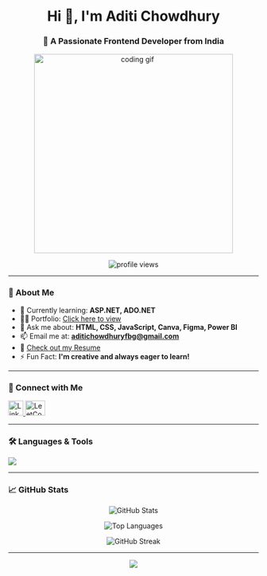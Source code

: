 <h1 align="center">Hi 👋, I'm Aditi Chowdhury</h1>
<h3 align="center">🚀 A Passionate Frontend Developer from India</h3>

<p align="center">
  <img src="https://mir-s3-cdn-cf.behance.net/project_modules/disp/601014116770475.6068beff4640a.gif" width="400" alt="coding gif"/>
</p>

<p align="center">
  <img src="https://komarev.com/ghpvc/?username=aditichowdhury16&label=Profile%20views&color=0e75b6&style=flat" alt="profile views" />
</p>

---

### 🌟 About Me
- 🌱 Currently learning: **ASP.NET, ADO.NET**
- 👨‍💻 Portfolio: [Click here to view](https://githubbox.com/AditiChowdhury16/Portfolio)
- 💬 Ask me about: **HTML, CSS, JavaScript, Canva, Figma, Power BI**
- 📫 Email me at: **aditichowdhuryfbg@gmail.com**
- 📄 [Check out my Resume](https://drive.google.com/file/d/1AGLZFiQYgba1cqE7CuFPnQSav9BevfBg/view?usp=sharing)
- ⚡ Fun Fact: **I'm creative and always eager to learn!**

---

### 🔗 Connect with Me
<p align="left">
  <a href="https://linkedin.com/in/aditi-chowdhury1612" target="_blank">
    <img src="https://skillicons.dev/icons?i=linkedin" height="30" alt="LinkedIn"/>
  </a>
  <a href="https://www.leetcode.com/adi_tii_16" target="_blank">
    <img src="https://raw.githubusercontent.com/rahuldkjain/github-profile-readme-generator/master/src/images/icons/Social/leet-code.svg" alt="LeetCode" height="30" width="40"/>
  </a>
</p>

---

### 🛠️ Languages & Tools
<p align="left">
  <img src="https://skillicons.dev/icons?i=html,css,js,java,cpp,c,cs,dotnet,mysql,mssql,figma,canva,powerbi,gcp" />
</p>

---

### 📈 GitHub Stats
<p align="center">
  <img src="https://github-readme-stats.vercel.app/api?username=aditichowdhury16&show_icons=true&theme=radical" alt="GitHub Stats"/>
</p>

<p align="center">
  <img src="https://github-readme-stats.vercel.app/api/top-langs/?username=aditichowdhury16&layout=compact&theme=radical" alt="Top Languages"/>
</p>

<p align="center">
  <img src="https://github-readme-streak-stats.herokuapp.com/?user=aditichowdhury16&theme=radical" alt="GitHub Streak"/>
</p>

---

<p align="center">
  <img src="https://readme-typing-svg.demolab.com/?lines=Frontend+Developer;Problem+Solver;Tech+Enthusiast;Always+Learning+New+Things!&center=true&width=500&height=45">
</p>
